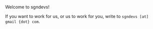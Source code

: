 Welcome to sgndevs!

If you want to work for us, or us to work for you, write to
`sgndevs [at] gmail {dot} com`.
